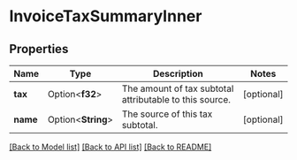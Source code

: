 # InvoiceTaxSummaryInner

## Properties

Name | Type | Description | Notes
------------ | ------------- | ------------- | -------------
**tax** | Option<**f32**> | The amount of tax subtotal attributable to this source. | [optional]
**name** | Option<**String**> | The source of this tax subtotal. | [optional]

[[Back to Model list]](../README.md#documentation-for-models) [[Back to API list]](../README.md#documentation-for-api-endpoints) [[Back to README]](../README.md)


